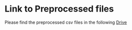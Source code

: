 # Link to Preprocessed files


Please find the preprocessed csv files in the following [Drive](https://drive.google.com/drive/folders/1bAPNhHr7gdn3uTbkf5-ds0wQqJiBrawl?usp=sharing) 

 
